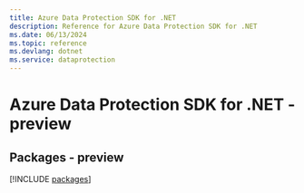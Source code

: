 ```yaml
---
title: Azure Data Protection SDK for .NET
description: Reference for Azure Data Protection SDK for .NET
ms.date: 06/13/2024
ms.topic: reference
ms.devlang: dotnet
ms.service: dataprotection
---
```

# Azure Data Protection SDK for .NET - preview
## Packages - preview
[!INCLUDE [packages](data-protection-index.md)]